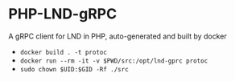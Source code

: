 # PHP-LND-gRPC
A gRPC client for LND in PHP, auto-generated and built by docker
 - `docker build . -t protoc`
 - `docker run --rm -it -v $PWD/src:/opt/lnd-gprc protoc`
 - `sudo chown $UID:$GID -Rf ./src`